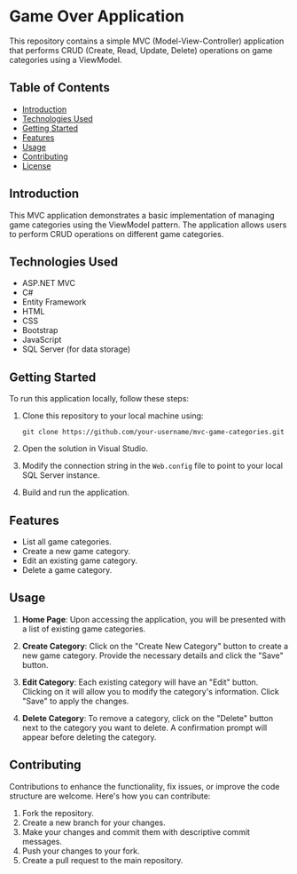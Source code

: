 #  Game Over Application

This repository contains a simple MVC (Model-View-Controller) application that performs CRUD (Create, Read, Update, Delete) operations on game categories using a ViewModel.

## Table of Contents

- [Introduction](#introduction)
- [Technologies Used](#technologies-used)
- [Getting Started](#getting-started)
- [Features](#features)
- [Usage](#usage)
- [Contributing](#contributing)
- [License](#license)

## Introduction

This MVC application demonstrates a basic implementation of managing game categories using the ViewModel pattern. The application allows users to perform CRUD operations on different game categories.

## Technologies Used

- ASP.NET MVC
- C#
- Entity Framework
- HTML
- CSS
- Bootstrap
- JavaScript
- SQL Server (for data storage)

## Getting Started

To run this application locally, follow these steps:

1. Clone this repository to your local machine using:
   ```
   git clone https://github.com/your-username/mvc-game-categories.git
   ```

2. Open the solution in Visual Studio.

3. Modify the connection string in the `Web.config` file to point to your local SQL Server instance.

4. Build and run the application.

## Features

- List all game categories.
- Create a new game category.
- Edit an existing game category.
- Delete a game category.

## Usage

1. **Home Page**: Upon accessing the application, you will be presented with a list of existing game categories.

2. **Create Category**: Click on the "Create New Category" button to create a new game category. Provide the necessary details and click the "Save" button.

3. **Edit Category**: Each existing category will have an "Edit" button. Clicking on it will allow you to modify the category's information. Click "Save" to apply the changes.

4. **Delete Category**: To remove a category, click on the "Delete" button next to the category you want to delete. A confirmation prompt will appear before deleting the category.

## Contributing

Contributions to enhance the functionality, fix issues, or improve the code structure are welcome. Here's how you can contribute:

1. Fork the repository.
2. Create a new branch for your changes.
3. Make your changes and commit them with descriptive commit messages.
4. Push your changes to your fork.
5. Create a pull request to the main repository.
